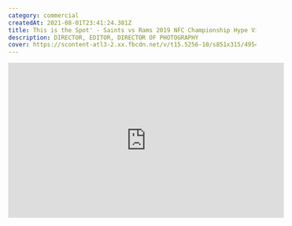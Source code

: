```yaml
---
category: commercial
createdAt: 2021-08-01T23:41:24.381Z
title: This is the Spot' - Saints vs Rams 2019 NFC Championship Hype Video
description: DIRECTOR, EDITOR, DIRECTOR OF PHOTOGRAPHY
cover: https://scontent-atl3-2.xx.fbcdn.net/v/t15.5256-10/s851x315/49543354_300493283984054_7090318083104964608_n.jpg?_nc_cat=103&ccb=1-3&_nc_sid=08861d&_nc_ohc=pc5SQ4bIl2sAX8yFYXZ&_nc_oc=AQlF2PabW619Sl54HCNIwpHdZuglDrb6XiNw7wILA1HL4em1Ku1EFIeUduUyfmPIJga_LEZks65vzsqJMWbM3qHf&_nc_ht=scontent-atl3-2.xx&oh=e15211ab12abd679163cbbefdb7626fb&oe=610B22A9
---
```

<div class="video-container"><iframe src="https://www.facebook.com/plugins/video.php?href=https%3A%2F%2Fwww.facebook.com%2Fneworleanssaints%2Fvideos%2F300492607317455%2F&show_text=0&width=560" width="560" height="315" style="border:none;overflow:hidden" scrolling="no" frameborder="0" allowfullscreen="true" allow="autoplay; clipboard-write; encrypted-media; picture-in-picture; web-share" allowFullScreen="true"></iframe></div>